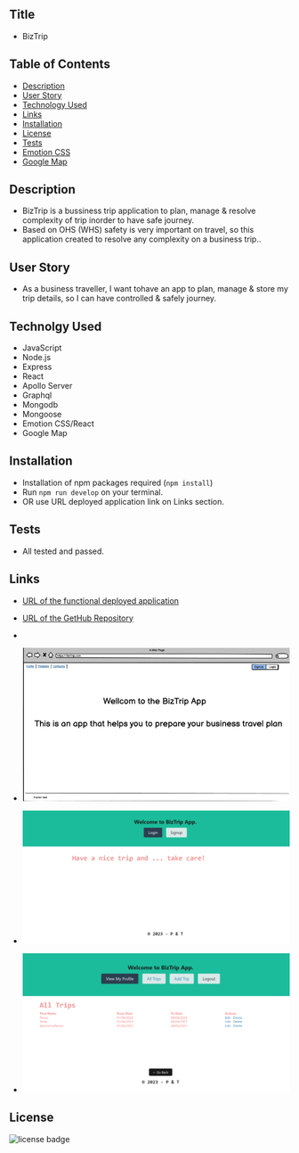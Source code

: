 ## Title

- BizTrip

## Table of Contents

- [Description](#Description)
- [User Story](#user-story)
- [Technology Used](#Technolgy)
- [Links](#Links)
- [Installation](#Installation)
- [License](#license)
- [Tests](#tests)
- [Emotion CSS](#Emotion)
- [Google Map](#Google)

## Description

- BizTrip is a bussiness trip application to plan, manage & resolve complexity of trip inorder to have safe journey.
- Based on OHS (WHS) safety is very important on travel, so this application created to resolve any complexity on a business trip..

## User Story

- As a business traveller, I want tohave an app to plan, manage & store my trip details, so I can have controlled & safely journey.

## Technolgy Used

- JavaScript
- Node.js
- Express
- React
- Apollo Server
- Graphql
- Mongodb
- Mongoose
- Emotion CSS/React
- Google Map

## Installation

- Installation of npm packages required (`npm install`)
- Run `npm run develop` on your terminal.
- OR use URL deployed application link on Links section.

## Tests

- All tested and passed.

## Links

- [URL of the functional deployed application]()
- [URL of the GetHub Repository](https://github.com/Tesfa8186/BizTrip)

-
- ![Project-3 Mock-Up](./assets/Mock-Up-Page.png)
- ![Application Page](./assets/App-Page.png)
- ![Application Login Page](./assets/Login-Page.png)

## License

![license badge](https://img.shields.io/badge/license-MIT-brightgreen)
